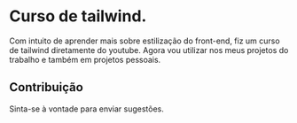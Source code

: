 # Curso de tailwind.

Com intuito de aprender mais sobre estilização do front-end, fiz um curso de tailwind diretamente do youtube.
Agora vou utilizar nos meus projetos do trabalho e também em projetos pessoais.

## Contribuição

Sinta-se à vontade para enviar sugestões.

